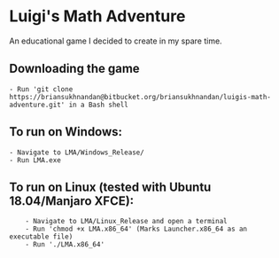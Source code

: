 # Luigi's Math Adventure
An educational game I decided to create in my spare time. 

## Downloading the game
	- Run 'git clone https://briansukhnandan@bitbucket.org/briansukhnandan/luigis-math-adventure.git' in a Bash shell

## To run on Windows: 
	- Navigate to LMA/Windows_Release/ 
	- Run LMA.exe 

## To run on Linux (tested with Ubuntu 18.04/Manjaro XFCE): 
		- Navigate to LMA/Linux_Release and open a terminal 
		- Run 'chmod +x LMA.x86_64' (Marks Launcher.x86_64 as an executable file) 
		- Run './LMA.x86_64' 


